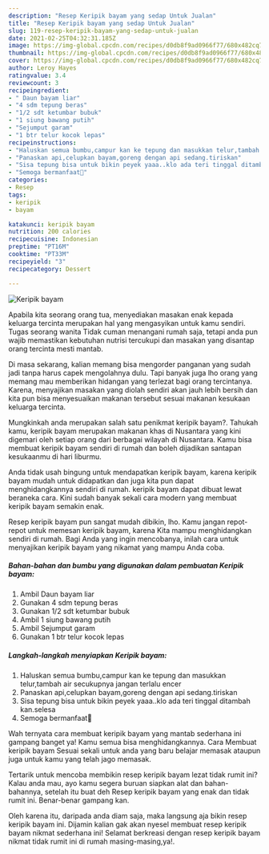 ```yaml
---
description: "Resep Keripik bayam yang sedap Untuk Jualan"
title: "Resep Keripik bayam yang sedap Untuk Jualan"
slug: 119-resep-keripik-bayam-yang-sedap-untuk-jualan
date: 2021-02-25T04:32:31.185Z
image: https://img-global.cpcdn.com/recipes/d0db8f9ad0966f77/680x482cq70/keripik-bayam-foto-resep-utama.jpg
thumbnail: https://img-global.cpcdn.com/recipes/d0db8f9ad0966f77/680x482cq70/keripik-bayam-foto-resep-utama.jpg
cover: https://img-global.cpcdn.com/recipes/d0db8f9ad0966f77/680x482cq70/keripik-bayam-foto-resep-utama.jpg
author: Leroy Hayes
ratingvalue: 3.4
reviewcount: 3
recipeingredient:
- " Daun bayam liar"
- "4 sdm tepung beras"
- "1/2 sdt ketumbar bubuk"
- "1 siung bawang putih"
- "Sejumput garam"
- "1 btr telur kocok lepas"
recipeinstructions:
- "Haluskan semua bumbu,campur kan ke tepung dan masukkan telur,tambah air secukupnya jangan terlalu encer"
- "Panaskan api,celupkan bayam,goreng dengan api sedang.tiriskan"
- "Sisa tepung bisa untuk bikin peyek yaaa..klo ada teri tinggal ditambah kan.selesa"
- "Semoga bermanfaat🙏"
categories:
- Resep
tags:
- keripik
- bayam

katakunci: keripik bayam 
nutrition: 200 calories
recipecuisine: Indonesian
preptime: "PT16M"
cooktime: "PT33M"
recipeyield: "3"
recipecategory: Dessert

---
```



![Keripik bayam](https://img-global.cpcdn.com/recipes/d0db8f9ad0966f77/680x482cq70/keripik-bayam-foto-resep-utama.jpg)

Apabila kita seorang orang tua, menyediakan masakan enak kepada keluarga tercinta merupakan hal yang mengasyikan untuk kamu sendiri. Tugas seorang  wanita Tidak cuman menangani rumah saja, tetapi anda pun wajib memastikan kebutuhan nutrisi tercukupi dan masakan yang disantap orang tercinta mesti mantab.

Di masa  sekarang, kalian memang bisa mengorder panganan yang sudah jadi tanpa harus capek mengolahnya dulu. Tapi banyak juga lho orang yang memang mau memberikan hidangan yang terlezat bagi orang tercintanya. Karena, menyajikan masakan yang diolah sendiri akan jauh lebih bersih dan kita pun bisa menyesuaikan makanan tersebut sesuai makanan kesukaan keluarga tercinta. 



Mungkinkah anda merupakan salah satu penikmat keripik bayam?. Tahukah kamu, keripik bayam merupakan makanan khas di Nusantara yang kini digemari oleh setiap orang dari berbagai wilayah di Nusantara. Kamu bisa membuat keripik bayam sendiri di rumah dan boleh dijadikan santapan kesukaanmu di hari liburmu.

Anda tidak usah bingung untuk mendapatkan keripik bayam, karena keripik bayam mudah untuk didapatkan dan juga kita pun dapat menghidangkannya sendiri di rumah. keripik bayam dapat dibuat lewat beraneka cara. Kini sudah banyak sekali cara modern yang membuat keripik bayam semakin enak.

Resep keripik bayam pun sangat mudah dibikin, lho. Kamu jangan repot-repot untuk memesan keripik bayam, karena Kita mampu menghidangkan sendiri di rumah. Bagi Anda yang ingin mencobanya, inilah cara untuk menyajikan keripik bayam yang nikamat yang mampu Anda coba.

<!--inarticleads1-->

##### Bahan-bahan dan bumbu yang digunakan dalam pembuatan Keripik bayam:

1. Ambil  Daun bayam liar
1. Gunakan 4 sdm tepung beras
1. Gunakan 1/2 sdt ketumbar bubuk
1. Ambil 1 siung bawang putih
1. Ambil Sejumput garam
1. Gunakan 1 btr telur kocok lepas




<!--inarticleads2-->

##### Langkah-langkah menyiapkan Keripik bayam:

1. Haluskan semua bumbu,campur kan ke tepung dan masukkan telur,tambah air secukupnya jangan terlalu encer
1. Panaskan api,celupkan bayam,goreng dengan api sedang.tiriskan
1. Sisa tepung bisa untuk bikin peyek yaaa..klo ada teri tinggal ditambah kan.selesa
1. Semoga bermanfaat🙏




Wah ternyata cara membuat keripik bayam yang mantab sederhana ini gampang banget ya! Kamu semua bisa menghidangkannya. Cara Membuat keripik bayam Sesuai sekali untuk anda yang baru belajar memasak ataupun juga untuk kamu yang telah jago memasak.

Tertarik untuk mencoba membikin resep keripik bayam lezat tidak rumit ini? Kalau anda mau, ayo kamu segera buruan siapkan alat dan bahan-bahannya, setelah itu buat deh Resep keripik bayam yang enak dan tidak rumit ini. Benar-benar gampang kan. 

Oleh karena itu, daripada anda diam saja, maka langsung aja bikin resep keripik bayam ini. Dijamin kalian gak akan nyesel membuat resep keripik bayam nikmat sederhana ini! Selamat berkreasi dengan resep keripik bayam nikmat tidak rumit ini di rumah masing-masing,ya!.

